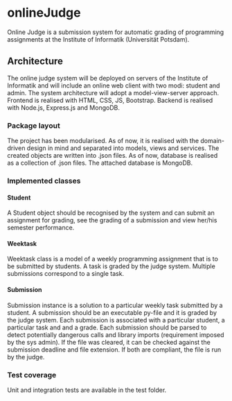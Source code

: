 # onlineJudge

Online Judge is a submission system for automatic grading of programming assignments at the Institute of Informatik (Universität Potsdam).

## Architecture

The online judge system will be deployed on servers of the Institute of Informatik and will include an online web client with two modi: student and admin. The system architecture will adopt a model-view-server approach. Frontend is realised with HTML, CSS, JS, Bootstrap. 
Backend is realised with Node.js, Express.js and MongoDB.

### Package layout
The project has been modularised. As of now, it is realised with the domain-driven design in mind and separated into models, views and services. The created objects are written into .json files. As of now, database is realised as a collection of .json files. The attached database is MongoDB.

### Implemented classes

#### Student
A Student object should be recognised by the system and can submit an assignment for grading, see the grading of a submission and view her/his semester performance.

#### Weektask

Weektask class is a model of a weekly programming assignment that is to be submitted by students. A task is graded by the judge system.
Multiple submissions correspond to a single task.

#### Submission
Submission instance is a solution to a particular weekly task submitted by a student. A submission should be an executable py-file and it is graded by the judge system. Each submission is associated with a particular student, a particular task and and a grade. Each submission should be parsed to detect potentially dangerous calls and library imports (requirement imposed by the sys admin). If the file was cleared, it can be checked against the submission deadline and file extension. If both are compliant, the file is run by the judge.

### Test coverage
Unit and integration tests are available in the test folder.
